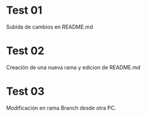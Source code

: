 # Test 01
Subida de cambios en README.md

# Test 02
Creación de una nueva rama y edicion de README.md

# Test 03
Modificación en rama Branch desde otra PC.
